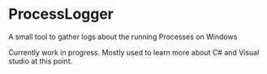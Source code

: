 # ProcessLogger
A small tool to gather logs about the running Processes on Windows

Currently work in progress. Mostly used to learn more about C# and Visual studio at this point.
